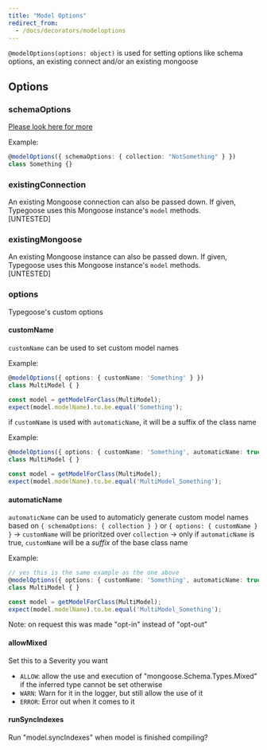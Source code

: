 ```yaml
---
title: "Model Options"
redirect_from:
  - /docs/decorators/modeloptions
---
```


`@modelOptions(options: object)` is used for setting options like schema options, an existing connect and/or an existing mongoose

## Options

### schemaOptions

[Please look here for more](https://mongoosejs.com/docs/guide.html#options)

Example:

```ts
@modelOptions({ schemaOptions: { collection: "NotSomething" } })
class Something {}
```

### existingConnection

An existing Mongoose connection can also be passed down. If given, Typegoose uses this Mongoose instance's `model` methods.  
[UNTESTED]

### existingMongoose

An existing Mongoose instance can also be passed down. If given, Typegoose uses this Mongoose instance's `model` methods.  
[UNTESTED]

### options

Typegoose's custom options

#### customName

`customName` can be used to set custom model names

Example:

```ts
@modelOptions({ options: { customName: 'Something' } })
class MultiModel { }

const model = getModelForClass(MultiModel);
expect(model.modelName).to.be.equal('Something');
```

if `customName` is used with `automaticName`, it will be a suffix of the class name

Example:

```ts
@modelOptions({ options: { customName: 'Something', automaticName: true } })
class MultiModel { }

const model = getModelForClass(MultiModel);
expect(model.modelName).to.be.equal('MultiModel_Something');
```

#### automaticName

`automaticName` can be used to automaticly generate custom model names based on `{ schemaOptions: { collection } }` or `{ options: { customName } }`
-> `customName` will be prioritzed over `collection`
-> only if `automaticName` is true, `customName` will be a *suffix* of the base class name

Example:

```ts
// yes this is the same example as the one above
@modelOptions({ options: { customName: 'Something', automaticName: true } })
class MultiModel { }

const model = getModelForClass(MultiModel);
expect(model.modelName).to.be.equal('MultiModel_Something');
```

Note: on request this was made "opt-in" instead of "opt-out"

#### allowMixed

Set this to a Severity you want

- `ALLOW`: allow the use and execution of "mongoose.Schema.Types.Mixed" if the inferred type cannot be set otherwise
- `WARN`: Warn for it in the logger, but still allow the use of it
- `ERROR`: Error out when it comes to it

#### runSyncIndexes

Run "model.syncIndexes" when model is finished compiling?
